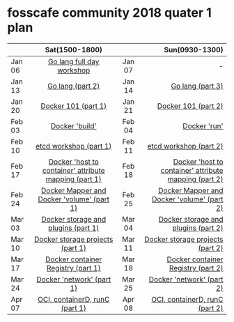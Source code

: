 # fosscafe community 2018 quater 1 plan


|  |Sat(1500-1800)|   |Sun(0930-1300)|
|--|:-----------:|:----:|------------:|
|Jan 06| [Go lang full day workshop](https://www.meetup.com/fosscafe/events/246234403/)|Jan 07|-|
|Jan 13| [Go lang (part 2)](https://www.meetup.com/fosscafe/events/246708833/)|Jan 14| [Go lang (part 3)](https://www.meetup.com/fosscafe/events/246708862/)|
|Jan 20| [Docker 101 (part 1)](https://www.meetup.com/fosscafe/events/246713494/)|Jan 21|[Docker 101 (part 2)](https://www.meetup.com/fosscafe/events/246713526/)|
|Feb 03| [Docker 'build'](https://www.meetup.com/fosscafe/events/246713570/)|Feb 04|[Docker 'run'](https://www.meetup.com/fosscafe/events/246713582/)|
|Feb 10| [etcd workshop (part 1)](https://www.meetup.com/fosscafe/events/246713628/)|Feb 11|[etcd workshop (part 2)](https://www.meetup.com/fosscafe/events/246713647/)
|Feb 17|[Docker 'host to container' attribute mapping (part 1)](https://www.meetup.com/fosscafe/events/246713672/)|Feb 18|[Docker 'host to container' attribute mapping (part 2)](https://www.meetup.com/fosscafe/events/246713717/)|
|Feb 24|[Docker Mapper and Docker 'volume' (part 1)](https://www.meetup.com/fosscafe/events/246713748/)|Feb 25|[Docker Mapper and Docker 'volume' (part 2)](https://www.meetup.com/fosscafe/events/246713772/)|
|Mar 03|[Docker storage and plugins (part 1)](https://www.meetup.com/fosscafe/events/246713792/)|Mar 04|[Docker storage and plugins (part 2)](https://www.meetup.com/fosscafe/events/246713917/)|
|Mar 10|[Docker storage projects (part 1)](https://www.meetup.com/fosscafe/events/246713988/)|Mar 11|[Docker storage projects (part 2)](https://www.meetup.com/fosscafe/events/246714018/)|
|Mar 17|[Docker container Registry (part 1)](https://www.meetup.com/fosscafe/events/246714047/)|Mar 18|[Docker container Registry (part 2)](https://www.meetup.com/fosscafe/events/246714076/)|
|Mar 24|[Docker 'network' (part 1)](https://www.meetup.com/fosscafe/events/246714105/)|Mar 25|[Docker 'network' (part 2)](https://www.meetup.com/fosscafe/events/246714127/)|
|Apr 07|[OCI, containerD, runC (part 1)](https://www.meetup.com/fosscafe/events/246714191/)|Apr 08|[OCI, containerD, runC (part 2)](https://www.meetup.com/fosscafe/events/246714316/)|

